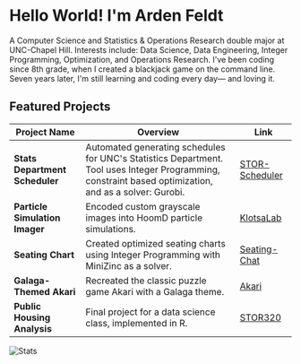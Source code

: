 # Hello World! I'm Arden Feldt
A Computer Science and Statistics & Operations Research double major at UNC-Chapel Hill.
Interests include: Data Science, Data Engineering, Integer Programming, Optimization, and Operations Research.
I've been coding since 8th grade, when I created a blackjack game on the command line. Seven years later, I'm still learning and coding every day— and loving it.

## Featured Projects

| Project Name                        | Overview                                                                          | Link                                                                 |
|-------------------------------------|-----------------------------------------------------------------------------------|----------------------------------------------------------------------|
| **Stats Department Scheduler**      | Automated generating schedules for UNC's Statistics Department. Tool uses Integer Programming, constraint based optimization, and as a solver: Gurobi.   | [STOR-Scheduler](https://github.com/Arden-Feldt/STOR-Scheduler)               |
| **Particle Simulation Imager**      | Encoded custom grayscale images into HoomD particle simulations.                  | [KlotsaLab](https://github.com/Arden-Feldt/KlotsaLab)                    |
| **Seating Chart**                   | Created optimized seating charts using Integer Programming with MiniZinc as a solver.  | [Seating-Chat](https://github.com/Arden-Feldt/Seating-Chart)                |
| **Galaga-Themed Akari**             | Recreated the classic puzzle game Akari with a Galaga theme.                       | [Akari](https://github.com/Arden-Feldt/Galaga-Themed-Akari)          |
| **Public Housing Analysis**         | Final project for a data science class, implemented in R.                          | [STOR320](https://github.com/Arden-Feldt/STOR320)                      |

<div align="left">
    <picture>
      <source media="(prefers-color-scheme: dark)" srcset="https://github-readme-stats.vercel.app/api/top-langs/?username=Arden-Feldt&layout=compact&langs_count=10&theme=tokyonight&hide=html,css,jupyter%20notebook">
      <img alt="Stats" src="https://github-readme-stats.vercel.app/api/top-langs/?username=Arden-Feldt&layout=compact&langs_count=10&theme=tokyonight&hide=html,css,jupyter%20notebook">
    </picture>
</div>

<!--

#### Programming Languages
[![Java](https://img.shields.io/badge/Java-%23ED8B00.svg?logo=openjdk&logoColor=white)](#)
[![Python](https://img.shields.io/badge/Python-3776AB?logo=python&logoColor=fff)](#)
[![R](https://img.shields.io/badge/R-%23276DC3.svg?logo=r&logoColor=white)](#)
[![C#](https://custom-icon-badges.demolab.com/badge/C%23-%23239120.svg?logo=cshrp&logoColor=white)](#)
[![C](https://img.shields.io/badge/C-00599C?logo=c&logoColor=white)](#)


[![Unity](https://img.shields.io/badge/Unity-%23000000.svg?logo=unity&logoColor=white)](#)
[![LinkedIn](https://img.shields.io/badge/Linkedin-%230077B5.svg?logo=linkedin&logoColor=white)](#)
[![LinkedIn](https://img.shields.io/badge/LinkedIn-0A66C2?logo=linkedin&logoColor=fff)](#)

-->

